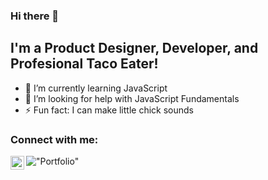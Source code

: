 ### Hi there 👋

## I'm a Product Designer, Developer, and Profesional Taco Eater!

- 🌱 I’m currently learning JavaScript
- 🤔 I’m looking for help with JavaScript Fundamentals
- ⚡ Fun fact: I can make little chick sounds

### Connect with me:

!["Portfolio"][website]
[<img align="left" alt="Fernando Batista | LinkedIn" width="22px" src="https://cdn.jsdelivr.net/npm/simple-icon@v3/icons/linkedin.svg" >][linkedin]

<br />
<br />

[website]: https://fernando-batista.webflow.io
[linkedin]: https://www.linkedin.com/in/fernjbatista/

